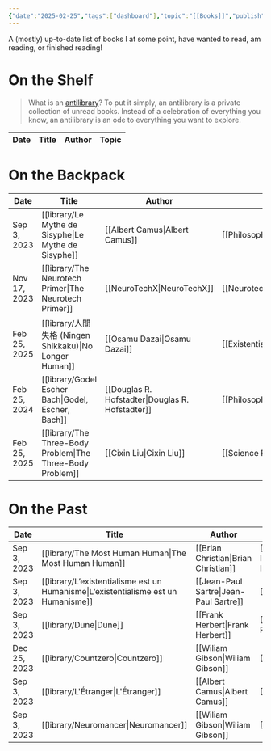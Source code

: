 ```yaml
---
{"date":"2025-02-25","tags":["dashboard"],"topic":"[[Books]]","publish":true,"PassFrontmatter":true}
---
```


A (mostly) up-to-date list of books I at some point, have wanted to read, am reading, or finished reading!
# On the Shelf

>What is an [antilibrary](https://nesslabs.com/antilibrary)? To put it simply, an antilibrary is a private collection of unread books. Instead of a celebration of everything you know, an antilibrary is an ode to everything you want to explore.

| Date | Title | Author | Topic |
| ---- | ----- | ------ | ----- |

# On the Backpack
| Date         | Title                                                         | Author                                           | Topic                                |
| ------------ | ------------------------------------------------------------- | ------------------------------------------------ | ------------------------------------ |
| Sep 3, 2023  | [[library/Le Mythe de Sisyphe\|Le Mythe de Sisyphe]]       | [[Albert Camus\|Albert Camus]]                   | [[Philosophy\|Philosophy]]           |
| Nov 17, 2023 | [[library/The Neurotech Primer\|The Neurotech Primer]]     | [[NeuroTechX\|NeuroTechX]]                       | [[Neurotechnology\|Neurotechnology]] |
| Feb 25, 2025 | [[library/人間失格 (Ningen Shikkaku)\|No Longer Human]]        | [[Osamu Dazai\|Osamu Dazai]]                     | [[Existentialism\|Existentialism]]   |
| Feb 25, 2024 | [[library/Godel Escher Bach\|Godel, Escher, Bach]]         | [[Douglas R. Hofstadter\|Douglas R. Hofstadter]] | [[Philosophy\|Philosophy]]           |
| Feb 25, 2025 | [[library/The Three-Body Problem\|The Three-Body Problem]] | [[Cixin Liu\|Cixin Liu]]                         | [[Science Fiction\|Science Fiction]] |


# On the Past
| Date         | Title                                                                                 | Author                                 | Topic                                                |
| ------------ | ------------------------------------------------------------------------------------- | -------------------------------------- | ---------------------------------------------------- |
| Sep 3, 2023  | [[library/The Most Human Human\|The Most Human Human]]                             | [[Brian Christian\|Brian Christian]]   | [[Artificial Intelligence\|Artificial Intelligence]] |
| Sep 3, 2023  | [[library/L’existentialisme est un Humanisme\|L’existentialisme est un Humanisme]] | [[Jean-Paul Sartre\|Jean-Paul Sartre]] | [[Philosophy\|Philosophy]]                           |
| Sep 3, 2023  | [[library/Dune\|Dune]]                                                             | [[Frank Herbert\|Frank Herbert]]       | [[Science Fiction\|Science Fiction]]                 |
| Dec 25, 2023 | [[library/Countzero\|Countzero]]                                                   | [[Wiliam Gibson\|Wiliam Gibson]]       | [[Cyberpunk\|Cyberpunk]]                             |
| Sep 3, 2023  | [[library/L'Étranger\|L'Étranger]]                                                 | [[Albert Camus\|Albert Camus]]         | [[Philosophy\|Philosophy]]                           |
| Sep 3, 2023  | [[library/Neuromancer\|Neuromancer]]                                               | [[Wiliam Gibson\|Wiliam Gibson]]       | [[Cyberpunk\|Cyberpunk]]                             |

